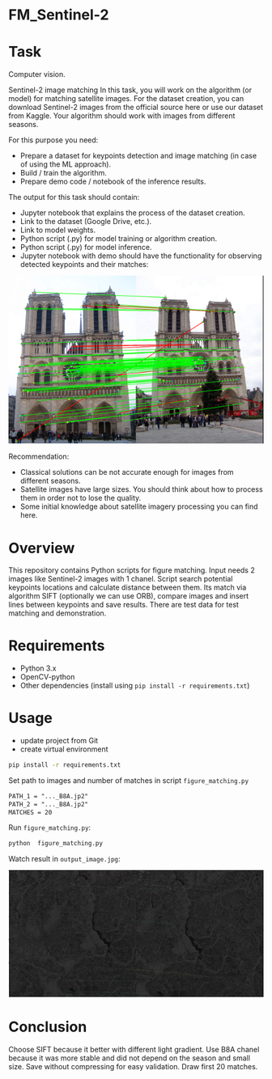 # FM_Sentinel-2

# Task

Computer vision.

Sentinel-2 image matching In this task, you will work on the algorithm (or model) for matching satellite images. 
For the dataset creation, you can download Sentinel-2 images from the official source here or use our dataset from Kaggle. 
Your algorithm should work with images from different seasons. 

For this purpose you need: 
- Prepare a dataset for keypoints detection and image matching (in case of using the ML approach). 
- Build / train the algorithm.
- Prepare demo code / notebook of the inference results. 

The output for this task should contain: 
- Jupyter notebook that explains the process of the dataset creation. 
-  Link to the dataset (Google Drive, etc.).
- Link to model weights. 
- Python script (.py) for model training or algorithm creation. 
- Python script (.py) for model inference. 
- Jupyter notebook with demo should have the functionality for observing detected keypoints and their matches:

![img_3.png](img_3.png)

 Recommendation: 
- Classical solutions can be not accurate enough for images from different seasons. 
- Satellite images have large sizes. 
You should think about how to process them in order not to lose the quality. 
- Some initial knowledge about satellite imagery processing you can find here.

# Overview
This repository contains Python scripts for figure matching. Input needs 2 images like Sentinel-2 images with 1 chanel. 
Script search potential keypoints locations and calculate distance between them. Its match via algorithm SIFT 
(optionally we can use ORB), compare images and insert lines between keypoints and save results. 
There are test data for test matching and demonstration. 

# Requirements
- Python 3.x
- OpenCV-python
- Other dependencies (install using `pip install -r requirements.txt`)

# Usage
- update project from Git
- create virtual environment

```bash
pip install -r requirements.txt
```

Set path to images and number of matches in script `figure_matching.py`
```
PATH_1 = "..._B8A.jp2"
PATH_2 = "..._B8A.jp2"
MATCHES = 20
```

Run `figure_matching.py`:
```bash
python  figure_matching.py
```
Watch result in `output_image.jpg`:

![img_2.png](img_2.png)

# Conclusion

Choose SIFT because it better with different light gradient. 
Use B8A chanel because it was more stable and did not depend on the season and small size.
Save without compressing for easy validation. Draw first 20 matches.